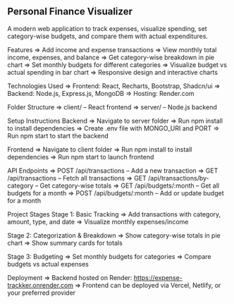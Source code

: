 Personal Finance Visualizer
------------------------------------------
A modern web application to track expenses, visualize spending, set category-wise budgets, and compare them with actual expenditures.

Features
=> Add income and expense transactions
=> View monthly total income, expenses, and balance
=> Get category-wise breakdown in pie chart
=> Set monthly budgets for different categories
=> Visualize budget vs actual spending in bar chart
=> Responsive design and interactive charts

Technologies Used
=> Frontend: React, Recharts, Bootstrap, Shadcn/ui
=> Backend: Node.js, Express.js, MongoDB
=> Hosting: Render.com

Folder Structure
=> client/ – React frontend
=> server/ – Node.js backend

Setup Instructions
Backend
=> Navigate to server folder
=> Run npm install to install dependencies
=> Create .env file with MONGO_URI and PORT
=> Run npm start to start the backend

Frontend
=> Navigate to client folder
=> Run npm install to install dependencies
=> Run npm start to launch frontend

API Endpoints
=> POST /api/transactions – Add a new transaction
=> GET /api/transactions – Fetch all transactions
=> GET /api/transactions/by-category – Get category-wise totals
=> GET /api/budgets/:month – Get all budgets for a month
=> POST /api/budgets/:month – Add or update budget for a month

Project Stages
Stage 1: Basic Tracking
=> Add transactions with category, amount, type, and date
=> Visualize monthly expenses/income

Stage 2: Categorization & Breakdown
=> Show category-wise totals in pie chart
=> Show summary cards for totals

Stage 3: Budgeting
=> Set monthly budgets for categories
=> Compare budgets vs actual expenses

Deployment
=> Backend hosted on Render: https://expense-trackker.onrender.com
=> Frontend can be deployed via Vercel, Netlify, or your preferred provider
